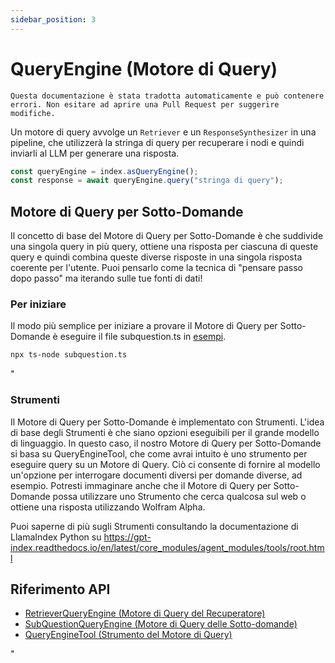 ```yaml
---
sidebar_position: 3
---
```


# QueryEngine (Motore di Query)

`Questa documentazione è stata tradotta automaticamente e può contenere errori. Non esitare ad aprire una Pull Request per suggerire modifiche.`

Un motore di query avvolge un `Retriever` e un `ResponseSynthesizer` in una pipeline, che utilizzerà la stringa di query per recuperare i nodi e quindi inviarli al LLM per generare una risposta.

```typescript
const queryEngine = index.asQueryEngine();
const response = await queryEngine.query("stringa di query");
```

## Motore di Query per Sotto-Domande

Il concetto di base del Motore di Query per Sotto-Domande è che suddivide una singola query in più query, ottiene una risposta per ciascuna di queste query e quindi combina queste diverse risposte in una singola risposta coerente per l'utente. Puoi pensarlo come la tecnica di "pensare passo dopo passo" ma iterando sulle tue fonti di dati!

### Per iniziare

Il modo più semplice per iniziare a provare il Motore di Query per Sotto-Domande è eseguire il file subquestion.ts in [esempi](https://github.com/run-llama/LlamaIndexTS/blob/main/examples/subquestion.ts).

```bash
npx ts-node subquestion.ts
```

"

### Strumenti

Il Motore di Query per Sotto-Domande è implementato con Strumenti. L'idea di base degli Strumenti è che siano opzioni eseguibili per il grande modello di linguaggio. In questo caso, il nostro Motore di Query per Sotto-Domande si basa su QueryEngineTool, che come avrai intuito è uno strumento per eseguire query su un Motore di Query. Ciò ci consente di fornire al modello un'opzione per interrogare documenti diversi per domande diverse, ad esempio. Potresti immaginare anche che il Motore di Query per Sotto-Domande possa utilizzare uno Strumento che cerca qualcosa sul web o ottiene una risposta utilizzando Wolfram Alpha.

Puoi saperne di più sugli Strumenti consultando la documentazione di LlamaIndex Python su https://gpt-index.readthedocs.io/en/latest/core_modules/agent_modules/tools/root.html

## Riferimento API

- [RetrieverQueryEngine (Motore di Query del Recuperatore)](../../api/classes/RetrieverQueryEngine.md)
- [SubQuestionQueryEngine (Motore di Query delle Sotto-domande)](../../api/classes/SubQuestionQueryEngine.md)
- [QueryEngineTool (Strumento del Motore di Query)](../../api/interfaces/QueryEngineTool.md)

"
